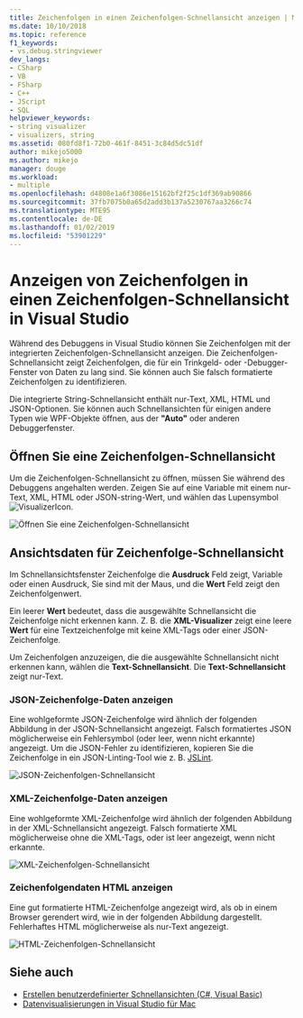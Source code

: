 ```yaml
---
title: Zeichenfolgen in einen Zeichenfolgen-Schnellansicht anzeigen | Microsoft-Dokumentation
ms.date: 10/10/2018
ms.topic: reference
f1_keywords:
- vs.debug.stringviewer
dev_langs:
- CSharp
- VB
- FSharp
- C++
- JScript
- SQL
helpviewer_keywords:
- string visualizer
- visualizers, string
ms.assetid: 080fd8f1-72b0-461f-8451-3c84d5dc51df
author: mikejo5000
ms.author: mikejo
manager: douge
ms.workload:
- multiple
ms.openlocfilehash: d4808e1a6f3086e15162bf2f25c1df369ab90866
ms.sourcegitcommit: 37fb7075b0a65d2add3b137a5230767aa3266c74
ms.translationtype: MTE95
ms.contentlocale: de-DE
ms.lasthandoff: 01/02/2019
ms.locfileid: "53901229"
---
```

# <a name="view-strings-in-a-string-visualizer-in-visual-studio"></a>Anzeigen von Zeichenfolgen in einen Zeichenfolgen-Schnellansicht in Visual Studio

Während des Debuggens in Visual Studio können Sie Zeichenfolgen mit der integrierten Zeichenfolgen-Schnellansicht anzeigen. Die Zeichenfolgen-Schnellansicht zeigt Zeichenfolgen, die für ein Trinkgeld- oder -Debugger-Fenster von Daten zu lang sind. Sie können auch Sie falsch formatierte Zeichenfolgen zu identifizieren.

Die integrierte String-Schnellansicht enthält nur-Text, XML, HTML und JSON-Optionen. Sie können auch Schnellansichten für einigen andere Typen wie WPF-Objekte öffnen, aus der **"Auto"** oder anderen Debuggerfenster.

## <a name="open-a-string-visualizer"></a>Öffnen Sie eine Zeichenfolgen-Schnellansicht

Um die Zeichenfolgen-Schnellansicht zu öffnen, müssen Sie während des Debuggens angehalten werden. Zeigen Sie auf eine Variable mit einem nur-Text, XML, HTML oder JSON-string-Wert, und wählen das Lupensymbol ![VisualizerIcon](../debugger/media/dbg-tips-visualizer-icon.png "Schnellansicht Symbol").

![Öffnen Sie eine Zeichenfolgen-Schnellansicht](../debugger/media/dbg-tips-string-visualizers.png "öffnen Zeichenfolgen-Schnellansicht")

## <a name="view-string-visualizer-data"></a>Ansichtsdaten für Zeichenfolge-Schnellansicht

Im Schnellansichtsfenster Zeichenfolge die **Ausdruck** Feld zeigt, Variable oder einen Ausdruck, Sie sind mit der Maus, und die **Wert** Feld zeigt den Zeichenfolgenwert.

Ein leerer **Wert** bedeutet, dass die ausgewählte Schnellansicht die Zeichenfolge nicht erkennen kann. Z. B. die **XML-Visualizer** zeigt eine leere **Wert** für eine Textzeichenfolge mit keine XML-Tags oder einer JSON-Zeichenfolge.

Um Zeichenfolgen anzuzeigen, die die ausgewählte Schnellansicht nicht erkennen kann, wählen die **Text-Schnellansicht**. Die **Text-Schnellansicht** zeigt nur-Text.

### <a name="view-json-string-data"></a>JSON-Zeichenfolge-Daten anzeigen

Eine wohlgeformte JSON-Zeichenfolge wird ähnlich der folgenden Abbildung in der JSON-Schnellansicht angezeigt. Falsch formatiertes JSON möglicherweise ein Fehlersymbol (oder leer, wenn nicht erkannte) angezeigt. Um die JSON-Fehler zu identifizieren, kopieren Sie die Zeichenfolge in ein JSON-Linting-Tool wie z. B. [JSLint](https://www.jslint.com/).

![JSON-Zeichenfolgen-Schnellansicht](../debugger/media/dbg-tips-string-visualizer-json.png "JSON-Zeichenfolgen-Schnellansicht")

### <a name="view-xml-string-data"></a>XML-Zeichenfolge-Daten anzeigen

Eine wohlgeformte XML-Zeichenfolge wird ähnlich der folgenden Abbildung in der XML-Schnellansicht angezeigt. Falsch formatierte XML möglicherweise ohne die XML-Tags, oder ist leer angezeigt, wenn nicht erkannte.

![XML-Zeichenfolgen-Schnellansicht](../debugger/media/dbg-string-visualizers-xml.png "XML-Zeichenfolgen-Schnellansicht")

### <a name="view-html-string-data"></a>Zeichenfolgendaten HTML anzeigen

Eine gut formatierte HTML-Zeichenfolge angezeigt wird, als ob in einem Browser gerendert wird, wie in der folgenden Abbildung dargestellt. Fehlerhaftes HTML möglicherweise als nur-Text angezeigt.

![HTML-Zeichenfolgen-Schnellansicht](../debugger/media/dbg-string-visualizers-html.png "HTML-Zeichenfolgen-Schnellansicht")

## <a name="see-also"></a>Siehe auch

- [Erstellen benutzerdefinierter Schnellansichten (C#, Visual Basic)](../debugger/create-custom-visualizers-of-data.md)
- [Datenvisualisierungen in Visual Studio für Mac](/visualstudio/mac/data-visualizations)